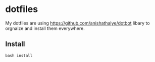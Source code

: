 # dotfiles
My dotfiles are using https://github.com/anishathalye/dotbot libary to orgnaize and install them everywhere.


## Install

    bash install
